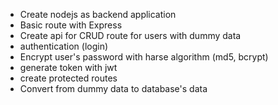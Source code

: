 - Create nodejs as backend application
- Basic route with Express
- Create api for CRUD route for users with dummy data
- authentication (login)
- Encrypt user's password with harse algorithm (md5, bcrypt)
- generate token with jwt
- create protected routes
- Convert from dummy data to database's data
